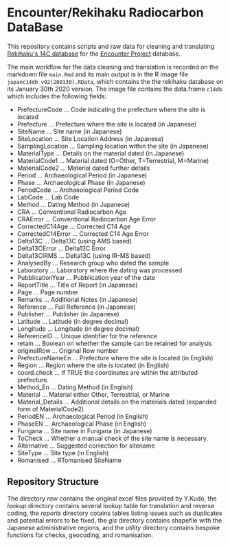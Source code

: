 # Encounter/Rekihaku Radiocarbon DataBase
This repository contains scripts and raw data for cleaning and translating [Rekihaku's 14C database](https://www.rekihaku.ac.jp/up-cgi/login.pl?p=param/esrd/db_param) for the [Encounter Project](https://www.encounterproject.info/) database.

The main workflow for the data cleaning and translation is recorded on the markdown file `main.Rmd` and its main output is in the R image file `japanc14db_v02(200130).RData`, which contains the the rekihaku database on its January 30th 2020 version. The image file contains the data.frame `c14db` which includes the following fields:
  - PrefectureCode ... Code indicating the prefecture where the site is located
  - Prefecture ... Prefecture where the site is located (in Japanese)
  - SiteName ... Site name (in Japanese)
  - SiteLocation  ... Site Location Address (in Japanese)
  - SamplingLocation  ... Sampling location within the site (in Japanese)
  - MaterialType  ... Details on the material dated (in Japanese)
  - MaterialCode1  ... Material dated (O=Other, T=Terrestrial, M=Marine)
  - MaterialCode2  ... Material dated further details
  - Period  ... Archaeological Period (in Japanese)
  - Phase  ... Archaeological Phase (in Japanese)
  - PeriodCode ... Archaeological Period Code
  - LabCode ... Lab Code
  - Method  ... Dating Method (in Japanese)
  - CRA ... Conventional Radiocarbon Age 
  - CRAError ... Conventional Radiocarbon Age Error
  - CorrectedC14Age ... Corrected C14 Age
  - CorrectedC14Error ...  Corrected C14 Age Error
  - Delta13C ... Delta13C (using AMS based)
  - Delta13CError ... Delta13C Error
  - Delta13CIRMS ... Delta13C (using IR-MS based)
  - AnalysedBy ... Research group who dated the sample
  - Laboratory ... Laboratory where the dating was processed
  - PubblicationYear ... Pubblication year of the date
  - ReportTitle ... Title of Report (in Japanese)
  - Page ... Page number
  - Remarks ... Additional Notes (in Japanese)
  - Reference ... Full Reference (in Japanese)
  - Publisher ... Publisher (in Japanese)
  - Latitude ... Latitude (in degree decimal)
  - Longitude ... Longitude (in degree decimal)
  - ReferenceID ... Unique identifier for the reference
  - retain ... Boolean on whether the sample can be retained for analysis
  - originalRow ... Original Row number
  - PrefectureNameEn ...  Prefecture where the site is located (in English)
  - Region ... Region where the site is located (in English)
  - coord.check ... If TRUE the coordinates are within the attributed prefecture.
  - Method_En  ... Dating Method (in English)
  - Material  ... Material either Other, Terrestrial, or Marine
  - Material_Details ... Additional details on the materials dated (expanded form of MaterialCode2)
  - PeriodEN ... Archaeological Period (in English)
  - PhaseEN ... Archaeological Phase (in English)
  - Furigana ... Site name in Furigana (in Japanese)
  - ToCheck ... Whether a manual check of the site name is necessary.
  - Alternative ... Suggested correction for sitename
  - SiteType  ... Site type (in English)
  - Romanised ... RTomanised SiteName
  
## Repository Structure

The directory *raw* contains the original excel files provided by Y.Kudo, the *lookup* directory contains several lookup table for translation and reverse coding, the *reports* directory cotains tables listing issues such as duplicates and potential errors to be fixed, the *gis* directory contains shapefile with the Japanese administrative regions, and the *utility* directory contains bespoke functions for checks, geocoding, and romanisation. 




